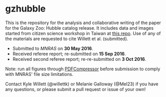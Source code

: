 gzhubble
==========
This is the repository for the analysis and collaborative writing of the paper for the Galaxy Zoo: Hubble catalog release. It includes data and images started from citizen science workshop in Taiwan at [this repo](https://github.com/CitizenScienceInAstronomyWorkshop/gz_ferengi_bias). Use of any of the materials are requested to cite Willett et al. (submitted).

* Submitted to _MNRAS_ on __30 May 2016__. 
* Received referee report; re-submitted on __15 Sep 2016__. 
* Received second referee report; re-re-submitted on __3 Oct 2016__.

Note: run all figures through [PDFCompressor](http://pdfcompressor.com) before submission to comply with MNRAS' file size limitations. 

Contact Kyle Willett (@willettk) or Melanie Galloway (@Mel23) if you have any questions, or please submit a pull request or issue of your own!
